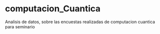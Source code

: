 # computacion_Cuantica
 Analisis de datos, sobre las encuestas realizadas de computacion cuantica para seminario
